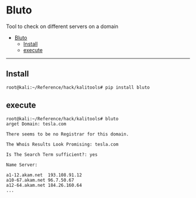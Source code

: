# Bluto
Tool to check on different servers on a domain

- [Bluto](#Bluto)
  - [Install](#Install)
  - [execute](#execute)
***
## Install
```shell
root@kali:~/Reference/hack/kalitools# pip install bluto
```

## execute
```shell
root@kali:~/Reference/hack/kalitools# bluto
arget Domain: tesla.com

There seems to be no Registrar for this domain.

The Whois Results Look Promising: tesla.com

Is The Search Term sufficient?: yes

Name Server:

a1-12.akam.net  193.108.91.12
a10-67.akam.net 96.7.50.67
a12-64.akam.net 184.26.160.64
...
```